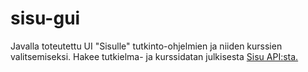 # sisu-gui

Javalla toteutettu UI "Sisulle" tutkinto-ohjelmien ja niiden kurssien valitsemiseksi.
Hakee tutkielma- ja kurssidatan julkisesta [Sisu API:sta.](https://sis-tuni.funidata.fi/kori/docs/index.html)
